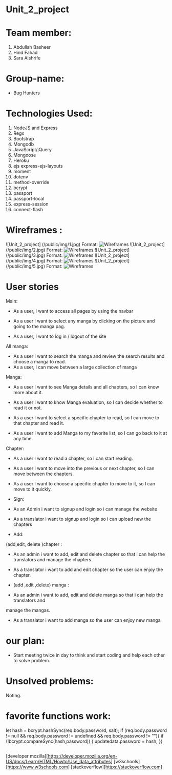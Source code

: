 # Unit_2_project
# Team member:
1. Abdullah Basheer
2. Hind Fahad
3. Sara Alshrife 
# Group-name:
* Bug Hunters

# Technologies Used:
1. NodeJS and Express
2. Regx
3. Bootstrap
4. Mongodb
5. JavaScript/jQuery
6. Mongoose
7. Heroku
8. ejs express-ejs-layouts
9. moment 
10. dotenv 
11. method-override 
12. bcrypt
13. passport 
14. passport-local 
15. express-session
16. connect-flash 

# Wireframes :
![Unit_2_project] (/public/img/1.jpg) Format: ![Wireframes]()
![Unit_2_project] (/public/img/2.jpg) Format: ![Wireframes]()
![Unit_2_project] (/public/img/3.jpg) Format: ![Wireframes]()
![Unit_2_project] (/public/img/4.jpg) Format: ![Wireframes]()
![Unit_2_project] (/public/img/5.jpg) Format: ![Wireframes]()
# User stories
Main: 
* As a user, I want to access all pages by using the navbar 

* As a user I want to select any manga by clicking on the picture and going to the manga pag.
* As a user, I want to log in / logout of the site

 All manga:
* As a user I want to  search the manga and review the search results and choose a manga to read.
* As a user, I can move between a large collection of manga 

Manga: 

* As a user I want to see Manga details and all chapters, so I can know more about it.

*  As a user I want to know Manga evaluation, so I can decide whether to read it or not.

*  As a user I want to select a specific chapter to read, so I can move to that chapter and read it.

*  As a user I want to add Manga to my favorite list, so I can go back to it at any time.

Chapter:

*  As a user I want to read a chapter, so I can start reading.

* As a user I want to move into the previous or next chapter, so I can move between the chapters.

*  As a user I want to choose a specific chapter to move to it, so I can move to it quickly. 


* Sign:

* As an Admin i want to signup and  login so i can manage the website
	
* As a translator i want to signup and login so i can upload new the chapters
	

* Add:
	
(add,edit, delete )chapter :

* As an admin i want to add, edit and delete chapter so that i can help the translators and 
manage the chapters.

* As a translator i want to add and edit chapter so the user can enjoy the chapter.


*  (add ,edit ,delete) manga :

* As an admin i want to add, edit and delete manga so that i can help the translators and 

manage the mangas.

* As a translator i want to add manga so the user can enjoy new manga


# our plan:
* Start meeting twice in day to think and start coding and help each other to solve problem.

# Unsolved problems:

Noting.

# favorite functions work:
 let hash = bcrypt.hashSync(req.body.password, salt);
  if (req.body.password != null && req.body.password != undefined && req.body.password != ""){
    if (!bcrypt.compareSync(hash,password)) {
    updatedata.password = hash;
  }}

 
##

[developer mozilla][https://developer.mozilla.org/en-US/docs/Learn/HTML/Howto/Use_data_attributes]
[w3schools][https://www.w3schools.com]
[stackoverflow][https://stackoverflow.com]
